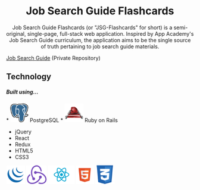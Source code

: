 <h1 align="center"><strong>Job Search Guide Flashcards</strong></h1>

<center>Job Search Guide Flashcards (or "JSG-Flashcards" for short) is a semi-original, single-page, full-stack web application. Inspired by App Academy's Job Search Guide curriculum, the application aims to be the single source of truth pertaining to job search guide materials.</center>

[Job Search Guide](https://github.com/appacademy/job-search-guide) (Private Repository)

## Technology

<h5>Built using...</h5>
* <img src="https://raw.githubusercontent.com/Kelvin-K-Cho/jsg-flashcards/master/images/PostgreSQL.png" height="50"> PostgreSQL
* <img src="https://raw.githubusercontent.com/Kelvin-K-Cho/jsg-flashcards/master/images/RubyOnRails.png" height="50"> Ruby on Rails

* jQuery
* React
* Redux
* HTML5
* CSS3

<img src="https://raw.githubusercontent.com/Kelvin-K-Cho/jsg-flashcards/master/images/jQuery.png" height="50">
<img src="https://raw.githubusercontent.com/Kelvin-K-Cho/jsg-flashcards/master/images/Redux.png" height="50">
<img src="https://raw.githubusercontent.com/Kelvin-K-Cho/jsg-flashcards/master/images/React.png" height="50">
<img
src="https://raw.githubusercontent.com/Kelvin-K-Cho/jsg-flashcards/master/images/HTML5.png" height="50">
<img src="https://raw.githubusercontent.com/Kelvin-K-Cho/jsg-flashcards/master/images/CSS3.png" height="50">
